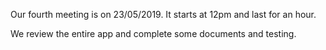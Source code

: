 Our fourth meeting is on 23/05/2019. It starts at 12pm and last for an hour.

We review the entire app and complete some documents and testing.